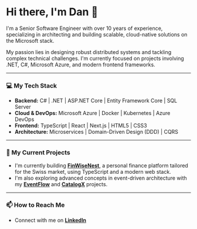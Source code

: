 # Hi there, I'm Dan 👋

I'm a Senior Software Engineer with over 10 years of experience, specializing in architecting and building scalable, cloud-native solutions on the Microsoft stack.

My passion lies in designing robust distributed systems and tackling complex technical challenges. I'm currently focused on projects involving .NET, C#, Microsoft Azure, and modern frontend frameworks.

---

### 💻 My Tech Stack

* **Backend:** C# | .NET | ASP.NET Core | Entity Framework Core | SQL Server
* **Cloud & DevOps:** Microsoft Azure | Docker | Kubernetes | Azure DevOps
* **Frontend:** TypeScript | React | Next.js | HTML5 | CSS3
* **Architecture:** Microservices | Domain-Driven Design (DDD) | CQRS

---

### 🌱 My Current Projects

* I'm currently building **[FinWiseNest](https://github.com/DCodeWorks/FinWiseNest)**, a personal finance platform tailored for the Swiss market, using TypeScript and a modern web stack.
* I'm also exploring advanced concepts in event-driven architecture with my **[EventFlow](https://github.com/DCodeWorks/EventFlow)** and **[CatalogX](https://github.com/DCodeWorks/CatalogX)** projects.

---

### 📫 How to Reach Me

* Connect with me on **[LinkedIn](https://www.linkedin.com/in/daniel-hajek-7239bb5a)**
